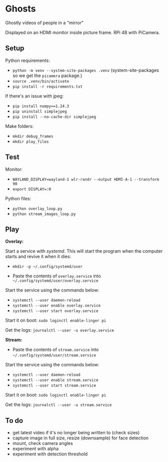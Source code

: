 # Ghosts

Ghostly videos of people in a "mirror"

Displayed on an HDMI monitor inside picture frame. RPi 4B with PiCamera.


## Setup

Python requirements:
- `python -m venv --system-site-packages .venv` (system-site-packages so we get the `picamera` package.)
- `source .venv/bin/activate`
- `pip install -r requirements.txt`

If there's an issue with jpeg:
- `pip install numpy==1.24.3`
- `pip uninstall simplejpeg`
- `pip install --no-cache-dir simplejpeg`

Make folders:
- `mkdir debug_frames`
- `mkdir play_files`


## Test

Monitor:
- `WAYLAND_DISPLAY=wayland-1 wlr-randr --output HDMI-A-1 --transform 90`
- `export DISPLAY=:0`

Python files:
- `python overlay_loop.py`
- `python stream_images_loop.py`


## Play

**Overlay:**

Start a service with *systemd*. This will start the program when the computer starts and revive it when it dies:

- `mkdir -p ~/.config/systemd/user`

- Paste the contents of `overlay.service` into `~/.config/systemd/user/overlay.service`

Start the service using the commands below:

- `systemctl --user daemon-reload`
- `systemctl --user enable overlay.service`
- `systemctl --user start overlay.service`

Start it on boot: `sudo loginctl enable-linger pi`

Get the logs: `journalctl --user -u overlay.service`

**Stream:**

- Paste the contents of `stream.service` into `~/.config/systemd/user/stream.service`

Start the service using the commands below:

- `systemctl --user daemon-reload`
- `systemctl --user enable stream.service`
- `systemctl --user start stream.service`

Start it on boot: `sudo loginctl enable-linger pi`

Get the logs: `journalctl --user -u stream.service`


## To do

- get latest video if it's no longer being written to (check sizes)
- capture image in full size, resize (downsample) for face detection
- mount, check camera angles
- experiment with alpha
- experiment with detection threshold

